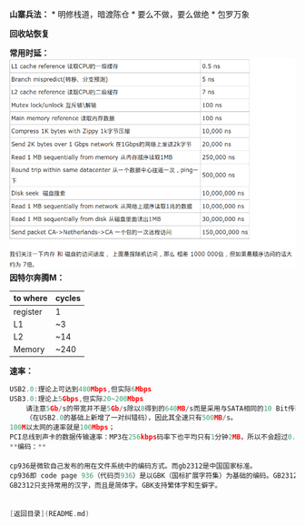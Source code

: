 **山寨兵法：**
* 
明修栈道，暗渡陈仓
* 
要么不做，要么做绝
* 
包罗万象

**回收站恢复**

**常用时延：**
![2](time_delay.png)
**因特尔奔腾M：**

| to where | cycles |
| -- | -- |
| register | 1 |
| L1 | ~3 |
| L2 | ~14 |
| Memory | ~240 |
**速率：**
```C
USB2.0:理论上可达到480Mbps,但实际6Mbps
USB3.0:理论上5Gbps,但实际20~200Mbps
    请注意5Gb/s的带宽并不是5Gb/s除以8得到的640MB/s而是采用与SATA相同的10 Bit传输模式
    （在USB2.0的基础上新增了一对纠错码），因此其全速只有500MB/s。
100M以太网的速率就是100Mbps；
PCI总线到声卡的数据传输速率：MP3在256kbps码率下也平均只有1分钟2MB，所以不会超过0.3Mbps（与码率有关）。```
**编码：**

cp936是微软自己发布的用在文件系统中的编码方式。而gb2312是中国国家标准。
cp936即 code page 936（代码页936）是以GBK（国标扩展字符集）为基础的编码。GB2312（国标字符集）只是GBK的一部分。
GB2312只支持常用的汉字，而且是简体字。GBK支持繁体字和生僻字。


[返回目录](README.md)